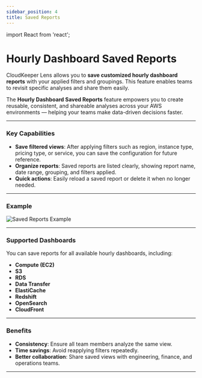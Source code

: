 ```yaml
---
sidebar_position: 4
title: Saved Reports
---
```


import React from 'react';

# Hourly Dashboard Saved Reports

CloudKeeper Lens allows you to **save customized hourly dashboard reports** with your applied filters and groupings. This feature enables teams to revisit specific analyses and share them easily.


The **Hourly Dashboard Saved Reports** feature empowers you to create reusable, consistent, and shareable analyses across your AWS environments — helping your teams make data-driven decisions faster.

---

### Key Capabilities

- **Save filtered views**: After applying filters such as region, instance type, pricing type, or service, you can save the configuration for future reference.
- **Organize reports**: Saved reports are listed clearly, showing report name, date range, grouping, and filters applied.
- **Quick actions**: Easily reload a saved report or delete it when no longer needed.

---

### Example

<div style={{ textAlign: 'center' }}>
  <img src="/img/hourlydashboard/sv-1.png" alt="Saved Reports Example" />
</div>

---

### Supported Dashboards

You can save reports for all available hourly dashboards, including:

- **Compute (EC2)**
- **S3**
- **RDS**
- **Data Transfer**
- **ElastiCache**
- **Redshift**
- **OpenSearch**
- **CloudFront**

---

### Benefits

- **Consistency**: Ensure all team members analyze the same view.
- **Time savings**: Avoid reapplying filters repeatedly.
- **Better collaboration**: Share saved views with engineering, finance, and operations teams.

---
